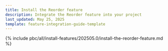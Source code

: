 ```yaml
---
title: Install the Reorder feature
description: Integrate the Reorder feature into your project
last_updated: May 25, 2025
template: feature-integration-guide-template
---
```


{% include pbc/all/install-features/202505.0/install-the-reorder-feature.md %} <!-- To edit, see /_includes/pbc/all/install-features/202505.0/install-the-reorder-feature.md -->
